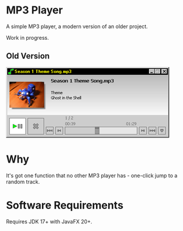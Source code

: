 # MP3 Player

A simple MP3 player, a modern version of an older project.

Work in progress.



## Old Version

![screenshot](screenshots/2006-0829-162321.png)



# Why

It's got one function that no other MP3 player has - one-click jump to a random track.


# Software Requirements

Requires JDK 17+ with JavaFX 20+.